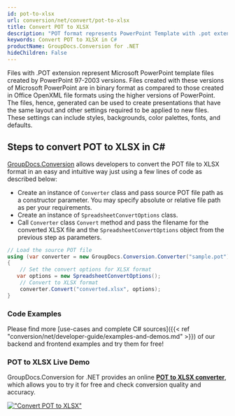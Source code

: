 ```yaml
---
id: pot-to-xlsx
url: conversion/net/convert/pot-to-xlsx
title: Convert POT to XLSX
description: "POT format represents PowerPoint Template with .pot extension. Learn how to convert POT to XLSX file programmatically in C# language using GroupDocs.Conversion for .NET library."
keywords: Convert POT to XLSX in C#
productName: GroupDocs.Conversion for .NET
hideChildren: False
---
```


Files with .POT extension represent Microsoft PowerPoint template files created by PowerPoint 97-2003 versions. Files created with these versions of Microsoft PowerPoint are in binary format as compared to those created in Office OpenXML file formats using the higher versions of PowerPoint. The files, hence, generated can be used to create presentations that have the same layout and other settings required to be applied to new files. These settings can include styles, backgrounds, color palettes, fonts, and defaults.

## Steps to convert POT to XLSX in C#

[GroupDocs.Conversion](https://products.groupdocs.com/conversion/net) allows developers to convert the POT file to XLSX format in an easy and intuitive way just using a few lines of code as described below:

* Create an instance of `Converter` class and pass source POT file path as a constructor parameter. You may specify absolute or relative file path as per your requirements. 
* Create an instance of `SpreadsheetConvertOptions` class.
* Call `Converter` class `Convert` method and pass the filename for the converted XLSX file and the `SpreadsheetConvertOptions` object from the previous step as parameters.

```csharp
// Load the source POT file
using (var converter = new GroupDocs.Conversion.Converter("sample.pot"))
{
    // Set the convert options for XLSX format
   var options = new SpreadsheetConvertOptions();
    // Convert to XLSX format
    converter.Convert("converted.xlsx", options);
}
```

### Code Examples

Please find more [use-cases and complete C# sources]({{< ref "conversion/net/developer-guide/examples-and-demos.md" >}}) of our backend and frontend examples and try them for free!

### POT to XLSX Live Demo

GroupDocs.Conversion for .NET provides an online [**POT to XLSX converter**](https://products.groupdocs.app/conversion/pot-to-xlsx), which allows you to try it for free and check conversion quality and accuracy.

[!["Convert POT to XLSX"](conversion/net/images/convert-to-xlsx/convert-pot-to-xlsx.png)](https://products.groupdocs.app/conversion/pot-to-xlsx)